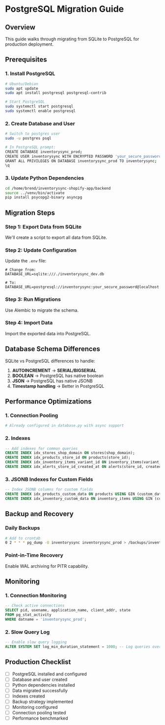 # PostgreSQL Migration Guide

## Overview
This guide walks through migrating from SQLite to PostgreSQL for production deployment.

## Prerequisites

### 1. Install PostgreSQL
```bash
# Ubuntu/Debian
sudo apt update
sudo apt install postgresql postgresql-contrib

# Start PostgreSQL
sudo systemctl start postgresql
sudo systemctl enable postgresql
```

### 2. Create Database and User
```bash
# Switch to postgres user
sudo -u postgres psql

# In PostgreSQL prompt:
CREATE DATABASE inventorysync_prod;
CREATE USER inventorysync WITH ENCRYPTED PASSWORD 'your_secure_password_here';
GRANT ALL PRIVILEGES ON DATABASE inventorysync_prod TO inventorysync;
\q
```

### 3. Update Python Dependencies
```bash
cd /home/brend/inventorysync-shopify-app/backend
source ../venv/bin/activate
pip install psycopg2-binary asyncpg
```

## Migration Steps

### Step 1: Export Data from SQLite
We'll create a script to export all data from SQLite.

### Step 2: Update Configuration
Update the `.env` file:
```env
# Change from:
DATABASE_URL=sqlite:///./inventorysync_dev.db

# To:
DATABASE_URL=postgresql://inventorysync:your_secure_password@localhost:5432/inventorysync_prod
```

### Step 3: Run Migrations
Use Alembic to migrate the schema.

### Step 4: Import Data
Import the exported data into PostgreSQL.

## Database Schema Differences

SQLite vs PostgreSQL differences to handle:
1. **AUTOINCREMENT** → **SERIAL/BIGSERIAL**
2. **BOOLEAN** → PostgreSQL has native boolean
3. **JSON** → PostgreSQL has native JSONB
4. **Timestamp handling** → Better in PostgreSQL

## Performance Optimizations

### 1. Connection Pooling
```python
# Already configured in database.py with async support
```

### 2. Indexes
```sql
-- Add indexes for common queries
CREATE INDEX idx_stores_shop_domain ON stores(shop_domain);
CREATE INDEX idx_products_store_id ON products(store_id);
CREATE INDEX idx_inventory_items_variant_id ON inventory_items(variant_id);
CREATE INDEX idx_alerts_store_id_created_at ON alerts(store_id, created_at DESC);
```

### 3. JSONB Indexes for Custom Fields
```sql
-- Index JSONB columns for custom fields
CREATE INDEX idx_products_custom_data ON products USING GIN (custom_data);
CREATE INDEX idx_inventory_custom_data ON inventory_items USING GIN (custom_data);
```

## Backup and Recovery

### Daily Backups
```bash
# Add to crontab
0 2 * * * pg_dump -U inventorysync inventorysync_prod > /backups/inventorysync_$(date +\%Y\%m\%d).sql
```

### Point-in-Time Recovery
Enable WAL archiving for PITR capability.

## Monitoring

### 1. Connection Monitoring
```sql
-- Check active connections
SELECT pid, usename, application_name, client_addr, state 
FROM pg_stat_activity 
WHERE datname = 'inventorysync_prod';
```

### 2. Slow Query Log
```sql
-- Enable slow query logging
ALTER SYSTEM SET log_min_duration_statement = 1000; -- Log queries over 1 second
```

## Production Checklist

- [ ] PostgreSQL installed and configured
- [ ] Database and user created
- [ ] Python dependencies installed
- [ ] Data migrated successfully
- [ ] Indexes created
- [ ] Backup strategy implemented
- [ ] Monitoring configured
- [ ] Connection pooling tested
- [ ] Performance benchmarked
